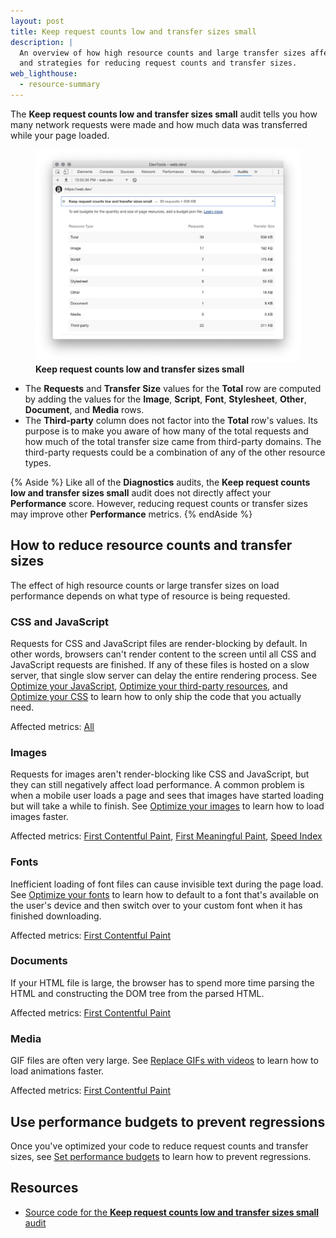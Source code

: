 ```yaml
---
layout: post
title: Keep request counts low and transfer sizes small
description: |
  An overview of how high resource counts and large transfer sizes affect load performance, 
  and strategies for reducing request counts and transfer sizes.
web_lighthouse:
  - resource-summary
---
```


The **Keep request counts low and transfer sizes small** audit tells you how many network requests 
were made and how much data was transferred while your page loaded.

<figure class="w-figure">
  <img class="w-screenshot w-screenshot--filled" src="resource-summary.jpg" 
       alt="Keep request counts low and transfer sizes small">
  <figcaption class="w-figcaption">
    <b>Keep request counts low and transfer sizes small</b>
  </figcaption>
</figure>

* The **Requests** and **Transfer Size** values for the **Total** row are computed by adding the values
  for the **Image**, **Script**, **Font**, **Stylesheet**, **Other**, **Document**, and **Media**
  rows.
* The **Third-party** column does not factor into the **Total** row's values. Its purpose is
  to make you aware of how many of the total requests and how much of the total transfer size came
  from third-party domains. The third-party requests could be a combination of any of the other
  resource types.

{% Aside %}
  Like all of the **Diagnostics** audits, the **Keep request counts low and transfer sizes small**
  audit does not directly affect your **Performance** score. However, reducing request counts or
  transfer sizes may improve other **Performance** metrics.
{% endAside %}

## How to reduce resource counts and transfer sizes

The effect of high resource counts or large transfer sizes on load performance depends on what
type of resource is being requested.

### CSS and JavaScript

Requests for CSS and JavaScript files are render-blocking by default. In other words, 
browsers can't render content to the screen until all CSS and JavaScript requests are finished.
If any of these files is hosted on a slow server, that single slow server can delay the entire
rendering process. See [Optimize your JavaScript][js], [Optimize your third-party resources][3p],
and [Optimize your CSS][css] to learn how to only ship the code that you actually need.

Affected metrics: [All][metrics]

### Images

Requests for images aren't render-blocking like CSS and JavaScript, but they can still negatively
affect load performance. A common problem is when a mobile user loads a page and sees that images
have started loading but will take a while to finish. See [Optimize your images][images]
to learn how to load images faster.

Affected metrics: [First Contentful Paint][fcp], [First Meaningful Paint][fmp], [Speed Index][si]

### Fonts

Inefficient loading of font files can cause invisible text during the page load. See
[Optimize your fonts][fonts] to learn how to default to a font that's
available on the user's device and then switch over to your custom font when it has finished downloading.

Affected metrics: [First Contentful Paint][fcp]

### Documents

If your HTML file is large, the browser has to spend more time parsing the HTML and
constructing the DOM tree from the parsed HTML.

Affected metrics: [First Contentful Paint][fcp]

### Media

GIF files are often very large. See [Replace GIFs with videos][gifs] to learn how to load
animations faster.

Affected metrics: [First Contentful Paint][fcp]

## Use performance budgets to prevent regressions

Once you've optimized your code to reduce request counts and transfer sizes, see
[Set performance budgets](https://web.dev/fast#set-performance-budgets) to learn how to prevent regressions.

## Resources

- [Source code for the **Keep request counts low and transfer sizes small** audit](https://github.com/GoogleChrome/lighthouse/blob/master/lighthouse-core/audits/resource-summary.js)

[css]: /fast#optimize-your-css
[js]: /fast#optimize-your-javascript
[3p]: /fast#optimize-your-third-party-resources
[metrics]: /lighthouse-performance#metrics
[images]: /fast#optimize-your-images
[fcp]: https://developers.google.com/web/tools/lighthouse/audits/first-contentful-paint
[fmp]: https://developers.google.com/web/tools/lighthouse/audits/first-meaningful-paint
[si]: https://developers.google.com/web/tools/lighthouse/audits/speed-index
[fonts]: /fast/#optimize-web-fonts
[gifs]: /replace-gifs-with-videos/
